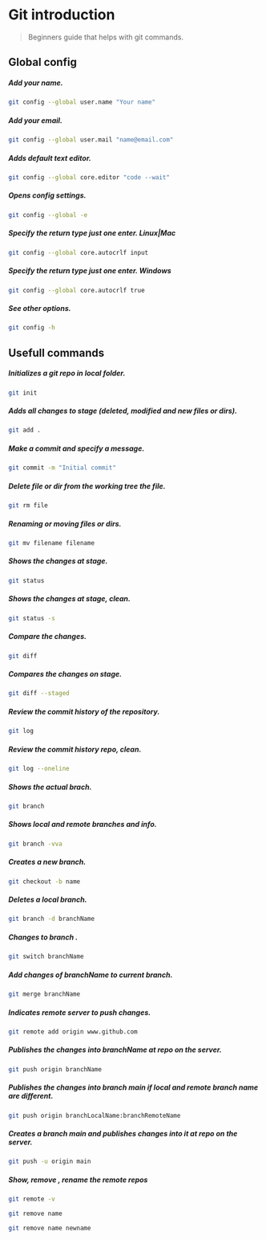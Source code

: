 # Git introduction
> Beginners guide that helps with git commands. 
## Global config
##### Add your name.
```bash 
git config --global user.name "Your name"
```

##### Add your email.
```bash 
git config --global user.mail "name@email.com"
```

##### Adds default text editor.
```bash 
git config --global core.editor "code --wait"
```

##### Opens config settings.
```bash 
git config --global -e
```

##### Specify the return type just one enter. *Linux|Mac*
```bash 
git config --global core.autocrlf input
``` 

##### Specify the return type just one enter. *Windows*
```bash 
git config --global core.autocrlf true
``` 

##### See other options.
```bash 
git config -h
```

## Usefull commands 
##### Initializes a git repo in local folder.
```bash 
git init
```

##### Adds all changes to stage (*deleted, modified and new files or dirs*).
```bash 
git add .
``` 

##### Make a commit and specify a message.
```bash 
git commit -m "Initial commit"
```

##### Delete file or dir from the working tree the file.
```bash 
git rm file
```

##### Renaming or moving files or dirs.
```bash 
git mv filename filename
``` 

##### Shows the changes at stage.
```bash 
git status
```

##### Shows the changes at stage, clean.
```bash 
git status -s
```

##### Compare the changes.
```bash 
git diff
``` 

##### Compares the changes on stage.
```bash 
git diff --staged
```

##### Review the commit history of the repository.
```bash 
git log
``` 

##### Review the commit history repo, clean.
```bash 
git log --oneline
```

##### Shows the actual brach.
```bash 
git branch
```
##### Shows local and remote branches and info.
```bash 
git branch -vva
```

##### Creates a new branch.
```bash 
git checkout -b name
```

##### Deletes a local branch.
```bash 
git branch -d branchName
```

##### Changes to branch .
```bash 
git switch branchName
```


##### Add changes of branchName to current branch.
```bash 
git merge branchName
```

##### Indicates remote server to push changes.
```bash 
git remote add origin www.github.com
```

##### Publishes the changes into branchName at repo on the server.
```bash  
git push origin branchName
```  
##### Publishes the changes into branch main if local and remote branch name are different.
```bash  
git push origin branchLocalName:branchRemoteName
```  

##### Creates a branch main and publishes changes into it at repo on the server.
```bash 
git push -u origin main
```
##### Show, remove , rename the remote repos
```bash 
git remote -v 
```
```bash 
git remove name 
```
```bash 
git remove name newname 
```



